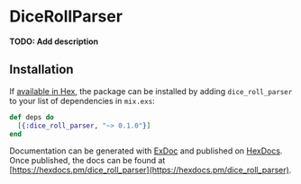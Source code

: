 # DiceRollParser

**TODO: Add description**

## Installation

If [available in Hex](https://hex.pm/docs/publish), the package can be installed
by adding `dice_roll_parser` to your list of dependencies in `mix.exs`:

```elixir
def deps do
  [{:dice_roll_parser, "~> 0.1.0"}]
end
```

Documentation can be generated with [ExDoc](https://github.com/elixir-lang/ex_doc)
and published on [HexDocs](https://hexdocs.pm). Once published, the docs can
be found at [https://hexdocs.pm/dice_roll_parser](https://hexdocs.pm/dice_roll_parser).


